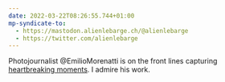 ```yaml
---
date: 2022-03-22T08:26:55.744+01:00
mp-syndicate-to:
  - https://mastodon.alienlebarge.ch/@alienlebarge
  - https://twitter.com/alienlebarge
---
```

Photojournalist @EmilioMorenatti is on the front lines capturing [heartbreaking moments](https://instagram.com/emilio_morenatti "Instagram profile of Emilio Morenatti").
I admire his work.
